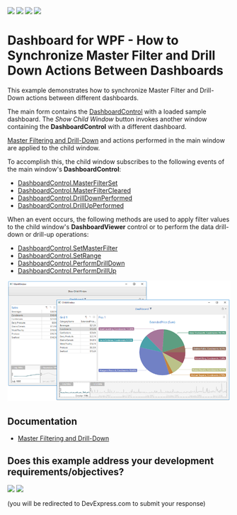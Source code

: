 <!-- default badges list -->
![](https://img.shields.io/endpoint?url=https://codecentral.devexpress.com/api/v1/VersionRange/136720228/21.1.5%2B)
[![](https://img.shields.io/badge/Open_in_DevExpress_Support_Center-FF7200?style=flat-square&logo=DevExpress&logoColor=white)](https://supportcenter.devexpress.com/ticket/details/T830576)
[![](https://img.shields.io/badge/📖_How_to_use_DevExpress_Examples-e9f6fc?style=flat-square)](https://docs.devexpress.com/GeneralInformation/403183)
[![](https://img.shields.io/badge/💬_Leave_Feedback-feecdd?style=flat-square)](#does-this-example-address-your-development-requirementsobjectives)
<!-- default badges end -->
# Dashboard for WPF - How to Synchronize Master Filter and Drill Down Actions Between Dashboards

This example demonstrates how to synchronize Master Filter and Drill-Down actions between different dashboards.

The main form contains the [DashboardControl](https://docs.devexpress.com/Dashboard/DevExpress.DashboardWpf.DashboardControl) with a loaded sample dashboard. The _Show Child Window_ button  invokes another window containing the **DashboardControl** with a different dashboard.

[Master Filtering and Drill-Down](https://docs.devexpress.com/Dashboard/400011/building-the-designer-and-viewer-applications/wpf-viewer/manage-interactivity-capabilities) and 
actions performed in the main window are applied to the child window.

To accomplish this, the child window subscribes to the following events of the main window's **DashboardControl**:

- [DashboardControl.MasterFilterSet](https://docs.devexpress.com/Dashboard/DevExpress.DashboardWpf.DashboardControl.MasterFilterSet)
- [DashboardControl.MasterFilterCleared](https://docs.devexpress.com/Dashboard/DevExpress.DashboardWpf.DashboardControl.MasterFilterCleared)
- [DashboardControl.DrillDownPerformed](https://docs.devexpress.com/Dashboard/DevExpress.DashboardWpf.DashboardControl.DrillDownPerformed)
- [DashboardControl.DrillUpPerformed](https://docs.devexpress.com/Dashboard/DevExpress.DashboardWpf.DashboardControl.DrillUpPerformed)

When an event occurs, the following methods are used to apply filter values to the child window's **DashboardViewer** control or to perform the data drill-down or drill-up operations:

- [DashboardControl.SetMasterFilter](https://docs.devexpress.com/Dashboard/DevExpress.DashboardWpf.DashboardControl.SetMasterFilter(System.String-System.Object))
- [DashboardControl.SetRange](https://docs.devexpress.com/Dashboard/DevExpress.DashboardWpf.DashboardControl.SetRange(System.String-DevExpress.DashboardCommon.RangeFilterSelection))
- [DashboardControl.PerformDrillDown](https://docs.devexpress.com/Dashboard/DevExpress.DashboardWpf.DashboardControl.PerformDrillDown(System.String-System.Object))
- [DashboardControl.PerformDrillUp](https://docs.devexpress.com/Dashboard/DevExpress.DashboardWpf.DashboardControl.PerformDrillUp(System.String))


![](./images/wpf-dashboard-linked-interactivity.png)

## Documentation
- [Master Filtering and Drill-Down](https://docs.devexpress.com/Dashboard/400011/building-the-designer-and-viewer-applications/wpf-viewer/manage-interactivity-capabilities)
<!-- feedback -->
## Does this example address your development requirements/objectives?

[<img src="https://www.devexpress.com/support/examples/i/yes-button.svg"/>](https://www.devexpress.com/support/examples/survey.xml?utm_source=github&utm_campaign=wpf-dashboard-linked-interactivity&~~~was_helpful=yes) [<img src="https://www.devexpress.com/support/examples/i/no-button.svg"/>](https://www.devexpress.com/support/examples/survey.xml?utm_source=github&utm_campaign=wpf-dashboard-linked-interactivity&~~~was_helpful=no)

(you will be redirected to DevExpress.com to submit your response)
<!-- feedback end -->
